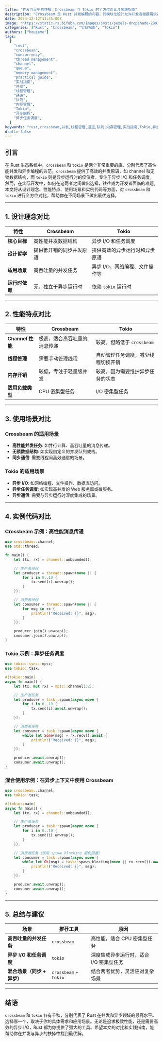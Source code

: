 ```yaml
---
title: "并发与异步的抉择：Crossbeam 与 Tokio 的全方位对比与实践指南"
description: "Crossbeam 是 Rust 并发编程的利器，其模块化设计允许开发者根据需求选择性地使用功能强大的工具。本文将深入解析 Crossbeam 的主要模块，并通过完整的实例代码展示它们在实际场景中的应用。"
date: 2024-12-12T11:45:00Z
image: "https://static-rs.bifuba.com/images/posts/pexels-dropshado-29917338-1920.jpg"
categories: ["Rust", "Crossbeam", "实战指南", "Tokio"]
authors: ["houseme"]
tags:
  [
    "rust",
    "crossbeam",
    "concurrency",
    "thread management",
    "channel",
    "queue",
    "memory management",
    "practical guide",
    "实战指南",
    "并发",
    "线程管理",
    "通道",
    "队列",
    "内存管理",
    "Tokio",
    "异步编程",
    "异步任务调度",
  ]
keywords: "rust,crossbeam,并发,线程管理,通道,队列,内存管理,实战指南,Tokio,异步编程,异步任务调度,concurrency,thread management,channel,queue,memory management,practical guide,asynchronous programming,asynchronous task scheduling"
draft: false
---
```


## 引言

在 Rust 生态系统中，`crossbeam` 和 `tokio` 是两个非常重要的库，分别代表了高性能并发和异步编程的典范。`crossbeam` 提供了高效的并发原语，如 channel 和无锁数据结构，而 `tokio` 则是异步运行时的佼佼者，专注于异步 I/O 和任务调度。然而，在实际开发中，如何在这两者之间做出选择，往往成为开发者面临的难题。本文将从设计理念、性能特点、使用场景和实例代码等方面，对 `crossbeam` 和 `tokio` 进行全方位对比，帮助你在不同场景下做出最优选择。

---

## 1. **设计理念对比**

| **特性**       | **Crossbeam**            | **Tokio**                      |
| -------------- | ------------------------ | ------------------------------ |
| **核心目标**   | 高性能并发数据结构       | 异步 I/O 和任务调度            |
| **设计哲学**   | 提供低开销的同步并发原语 | 提供高效的异步运行时和异步原语 |
| **适用场景**   | 高吞吐量的并发任务       | 异步 I/O、网络编程、文件操作等 |
| **运行时依赖** | 无，独立于异步运行时     | 依赖 `tokio` 运行时            |

---

## 2. **性能特点对比**

| **特性**         | **Crossbeam**                | **Tokio**                          |
| ---------------- | ---------------------------- | ---------------------------------- |
| **Channel 性能** | 极高，适合高吞吐量的消息传递 | 较高，但略低于 `crossbeam`         |
| **线程管理**     | 需要手动管理线程             | 自动管理任务调度，减少线程切换开销 |
| **内存开销**     | 较低，专注于轻量级并发       | 较高，因为需要维护异步任务的状态   |
| **适用负载类型** | CPU 密集型任务               | I/O 密集型任务                     |

---

## 3. **使用场景对比**

### **Crossbeam 的适用场景**

- **高性能并发任务**: 如并行计算、高吞吐量的消息传递。
- **无锁数据结构**: 如实现自定义的并发队列或栈。
- **同步通信**: 需要线程间高效通信的场景。

### **Tokio 的适用场景**

- **异步 I/O**: 如网络编程、文件操作、数据库访问。
- **异步任务调度**: 如实现高并发的 Web 服务器或微服务。
- **异步通信**: 需要与异步运行时深度集成的场景。

---

## 4. **实例代码对比**

### **Crossbeam 示例：高性能消息传递**

```rust
use crossbeam::channel;
use std::thread;

fn main() {
    let (tx, rx) = channel::unbounded();

    // 生产者线程
    let producer = thread::spawn(move || {
        for i in 0..10 {
            tx.send(i).unwrap();
        }
    });

    // 消费者线程
    let consumer = thread::spawn(move || {
        for msg in rx {
            println!("Received: {}", msg);
        }
    });

    producer.join().unwrap();
    consumer.join().unwrap();
}
```

### **Tokio 示例：异步任务调度**

```rust
use tokio::sync::mpsc;
use tokio::task;

#[tokio::main]
async fn main() {
    let (tx, mut rx) = mpsc::channel(32);

    // 生产者任务
    let producer = task::spawn(async move {
        for i in 0..10 {
            tx.send(i).await.unwrap();
        }
    });

    // 消费者任务
    let consumer = task::spawn(async move {
        while let Some(msg) = rx.recv().await {
            println!("Received: {}", msg);
        }
    });

    producer.await.unwrap();
    consumer.await.unwrap();
}
```

### **混合使用示例：在异步上下文中使用 Crossbeam**

```rust
use crossbeam::channel;
use tokio::task;

#[tokio::main]
async fn main() {
    let (tx, rx) = channel::unbounded();

    // 生产者任务
    let producer = task::spawn(async move {
        for i in 0..10 {
            tx.send(i).unwrap();
        }
    });

    // 消费者任务（使用 spawn_blocking 避免阻塞）
    let consumer = task::spawn(async move {
        while let Ok(msg) = task::spawn_blocking(move || rx.recv()).await.unwrap() {
            println!("Received: {}", msg);
        }
    });

    producer.await.unwrap();
    consumer.await.unwrap();
}
```

---

## 5. **总结与建议**

| **场景**                    | **推荐工具**          | **原因**                                |
| --------------------------- | --------------------- | --------------------------------------- |
| **高吞吐量的并发任务**      | `crossbeam`           | 高性能，适合 CPU 密集型任务             |
| **异步 I/O 和任务调度**     | `tokio`               | 深度集成异步运行时，适合 I/O 密集型任务 |
| **混合场景（同步 + 异步）** | `crossbeam` + `tokio` | 结合两者优势，灵活应对复杂场景          |

---

## 结语

`crossbeam` 和 `tokio` 各有千秋，分别代表了 Rust 在并发和异步领域的最高水平。选择哪一个，取决于你的具体需求和应用场景。无论是追求极致性能，还是需要高效的异步 I/O，Rust 都为你提供了强大的工具。希望本文的对比和实践指南，能帮助你在并发与异步的抉择中找到最优解。
